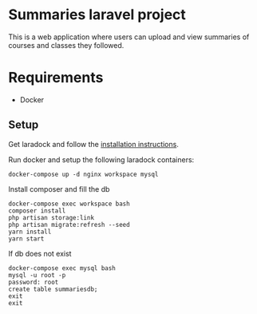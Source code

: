 # Summaries laravel project

This is a web application where users can upload and view summaries of courses and classes they followed.

# Requirements

- Docker

## Setup

Get laradock and follow the [installation instructions](https://laradock.io).

Run docker and setup the following laradock containers:

```
docker-compose up -d nginx workspace mysql
```

Install composer and fill the db

```
docker-compose exec workspace bash
composer install
php artisan storage:link
php artisan migrate:refresh --seed
yarn install
yarn start
```

If db does not exist

```
docker-compose exec mysql bash
mysql -u root -p
password: root
create table summariesdb;
exit
exit
```
